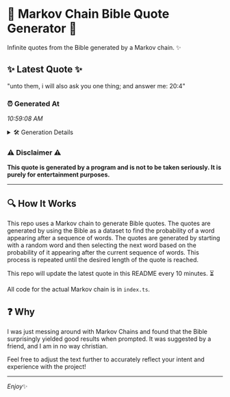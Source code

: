 # 📖 Markov Chain Bible Quote Generator 📖

Infinite quotes from the Bible generated by a Markov chain. ✨

## ✨ Latest Quote ✨
"unto them, i will also ask you one thing; and answer me: 20:4"

### ⏰ Generated At
*10:59:08 AM*

<details>
    <summary>🛠️ Generation Details</summary>
    <p>
        <strong>🌱 Seed:</strong> unto<br>
        <strong>🔄 Iterations:</strong> 12<br>
        <strong>📜 Context History:</strong><br>[ unto ]: them,<br>[ unto, them, ]: i<br>[ unto, them,, i ]: will<br>[ unto, them,, i, will ]: also<br>[ unto, them,, i, will, also ]: ask<br>[ unto, them,, i, will, also, ask ]: you<br>[ them,, i, will, also, ask, you ]: one<br>[ i, will, also, ask, you, one ]: thing;<br>[ will, also, ask, you, one, thing; ]: and<br>[ also, ask, you, one, thing;, and ]: answer<br>[ ask, you, one, thing;, and, answer ]: me:<br>[ you, one, thing;, and, answer, me: ]: 20:4<br>
    </p>
</details>

### ⚠️ Disclaimer ⚠️
**This quote is generated by a program and is not to be taken seriously. It is purely for entertainment purposes.**

---

## 🔍 How It Works

This repo uses a Markov chain to generate Bible quotes. The quotes are generated by using the Bible as a dataset to find the probability of a word appearing after a sequence of words. The quotes are generated by starting with a random word and then selecting the next word based on the probability of it appearing after the current sequence of words. This process is repeated until the desired length of the quote is reached.

This repo will update the latest quote in this README every 10 minutes. ⏳

All code for the actual Markov chain is in `index.ts`.

## ❓ Why

I was just messing around with Markov Chains and found that the Bible surprisingly yielded good results when prompted. 
It was suggested by a friend, and I am in no way christian.

Feel free to adjust the text further to accurately reflect your intent and experience with the project!

---

*Enjoy*✨
